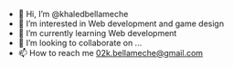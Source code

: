 - 👋 Hi, I’m @khaledbellameche
- 👀 I’m interested in Web development and game design
- 🌱 I’m currently learning Web development
- 💞️ I’m looking to collaborate on ...
- 📫 How to reach me 02k.bellameche@gmail.com

<!---
khaledbellameche/khaledbellameche is a ✨ special ✨ repository because its `README.md` (this file) appears on your GitHub profile.
You can click the Preview link to take a look at your changes.
--->
